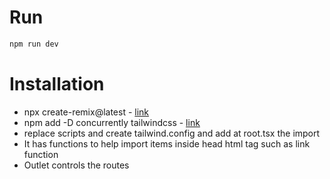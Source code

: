 # Run

```sh
npm run dev
```

# Installation

- npx create-remix@latest - [link](https://remix.run/docs/en/v1/tutorials/jokes#generating-a-new-remix-project)
- npm add -D concurrently tailwindcss - [link](https://remix.run/docs/en/v1/guides/styling#tailwind)
- replace scripts and create tailwind.config and add at root.tsx the import
- It has functions to help import items inside head html tag such as link function
- Outlet controls the routes

